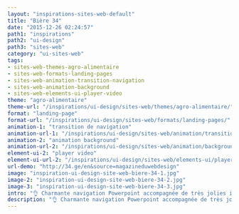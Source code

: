 ```yaml
---
layout: "inspirations-sites-web-default"
title: "Bière 34"
date: "2015-12-26 02:24:57"
path1: "inspirations"
path2: "ui-design"
path3: "sites-web"
category: "ui-sites-web"
tags:
- sites-web-themes-agro-alimentaire
- sites-web-formats-landing-pages
- sites-web-animation-transition-navigation
- sites-web-animation-background
- sites-web-elements-ui-player-video
theme: "agro-alimentaire"
theme-url: "/inspirations/ui-design/sites-web/themes/agro-alimentaire/"
format: "landing-page"
format-url: "/inspirations/ui-design/sites-web/formats/landing-pages/"
animation-1: "transition de navigation"
animation-url-1: "/inspirations/ui-design/sites-web/animation/transition-navigation/"
animation-2: "animation background"
animation-url-2: "/inspirations/ui-design/sites-web/animation/background/"
element-ui-2: "player video"
element-ui-url-2: "/inspirations/ui-design/sites-web/elements-ui/player-video/"
url-demo: "http://34.ge/en&source=magazineduwebdesign"
image: "inspiration-ui-design-site-web-biere-34-1.jpg"
image-2: "inspiration-ui-design-site-web-biere-34-2.jpg"
image-3: "inspiration-ui-design-site-web-biere-34-3.jpg"
intro: "👌 Charmante navigation Powerpoint accompagnée de très jolies illustrations."
description: "👌 Charmante navigation Powerpoint accompagnée de très jolies illustrations."
---
```

